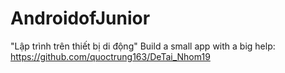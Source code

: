 # AndroidofJunior
"Lập trình trên thiết bị di động"
Build a small app with a big help: https://github.com/quoctrung163/DeTai_Nhom19